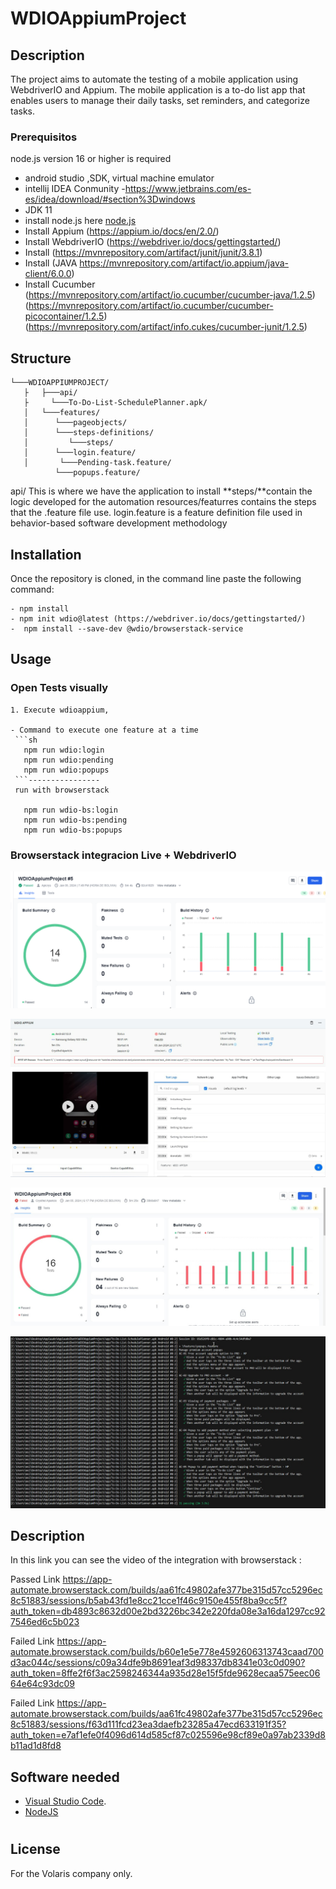 # WDIOAppiumProject


## Description
The project aims to automate the testing of a mobile application using WebdriverIO and Appium. 
The mobile application is a to-do list app that enables users to manage their daily tasks, set reminders, and categorize tasks.

### Prerequisitos
node.js version 16 or higher is required
* android studio ,SDK, virtual machine emulator
* intellij IDEA Conmunity -https://www.jetbrains.com/es-es/idea/download/#section%3Dwindows
* JDK 11
* install node.js here [node.js](https://nodejs.org/en/)
* Install Appium (https://appium.io/docs/en/2.0/)
* Install WebdriverIO (https://webdriver.io/docs/gettingstarted/)
* Install (https://mvnrepository.com/artifact/junit/junit/3.8.1) 
* Install (JAVA https://mvnrepository.com/artifact/io.appium/java-client/6.0.0)
* Install Cucumber (https://mvnrepository.com/artifact/io.cucumber/cucumber-java/1.2.5)
                    (https://mvnrepository.com/artifact/io.cucumber/cucumber-picocontainer/1.2.5)
                    (https://mvnrepository.com/artifact/info.cukes/cucumber-junit/1.2.5)


## Structure
```
└───WDIOAPPIUMPROJECT/
   ├   ├───api/
   ├     └───To-Do-List-SchedulePlanner.apk/
   │   └───features/
   │      └───pageobjects/   
   │      └───steps-definitions/
   │         └───steps/
   │      └───login.feature/ 
   │       └───Pending-task.feature/ 
          └───popups.feature/ 

```
api/ This is where we have the application to install
**steps/**contain the logic developed for the automation
resources/featurres contains the steps that the .feature file use.
login.feature is a feature definition file used in behavior-based software development methodology

## Installation
Once the repository is cloned, in the command line paste the following command: 
```
- npm install
- npm init wdio@latest (https://webdriver.io/docs/gettingstarted/)
-  npm install --save-dev @wdio/browserstack-service

```
## Usage
### Open Tests visually
```
1. Execute wdioappium, 

- Command to execute one feature at a time
 ```sh
   npm run wdio:login
   npm run wdio:pending
   npm run wdio:popups
 ```----------------
 run with browserstack 

   npm run wdio-bs:login
   npm run wdio-bs:pending
   npm run wdio-bs:popups
```
### Browserstack integracion Live + WebdriverIO
![Alt text](image-1.png)

![Alt text](image.png)

![Alt text](image-2.png)

![Alt text](image3.jpeg)

## Description 
In this link you can see the video of the integration with browserstack :

Passed Link  https://app-automate.browserstack.com/builds/aa61fc49802afe377be315d57cc5296ec8c51883/sessions/b5ab43fd1e8cc21cce1f46c9150e455f8ba9cc5f?auth_token=db4893c8632d00e2bd3226bc342e220fda08e3a16da1297cc927546ed6c5b023

Failed Link https://app-automate.browserstack.com/builds/b60e1e5e778e4592606313743caad700d3ac044c/sessions/c09a34dfe9b8691eaf3d98337db8341e03c0d090?auth_token=8ffe2f6f3ac2598246344a935d28e15f5fde9628ecaa575eec0664e64c93dc09 


Failed Link https://app-automate.browserstack.com/builds/aa61fc49802afe377be315d57cc5296ec8c51883/sessions/f63d111fcd23ea3daefb23285a47ecd633191f35?auth_token=e7af1efe0f4096d614d585cf87c025596e98cf89e0a97ab2339d8b11ad1d8fd8

## Software needed
- [Visual Studio Code](https://code.visualstudio.com/).
- [NodeJS](https://nodejs.org/en/)

 

#

## License
For the Volaris company only.   


